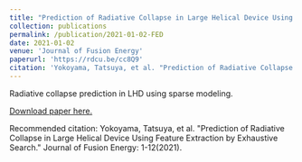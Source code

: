 ```yaml
---
title: "Prediction of Radiative Collapse in Large Helical Device Using Feature Extraction by Exhaustive Search"
collection: publications
permalink: /publication/2021-01-02-FED
date: 2021-01-02
venue: 'Journal of Fusion Energy'
paperurl: 'https://rdcu.be/cc8Q9'
citation: 'Yokoyama, Tatsuya, et al. "Prediction of Radiative Collapse in Large Helical Device Using Feature Extraction by Exhaustive Search." Journal of Fusion Energy: 1-12(2021).'
---
```


Radiative collapse prediction in LHD using sparse modeling.

[Download paper here.]('https://rdcu.be/cc8Q9')

Recommended citation: Yokoyama, Tatsuya, et al. "Prediction of Radiative Collapse in Large Helical Device Using Feature Extraction by Exhaustive Search." Journal of Fusion Energy: 1-12(2021).
